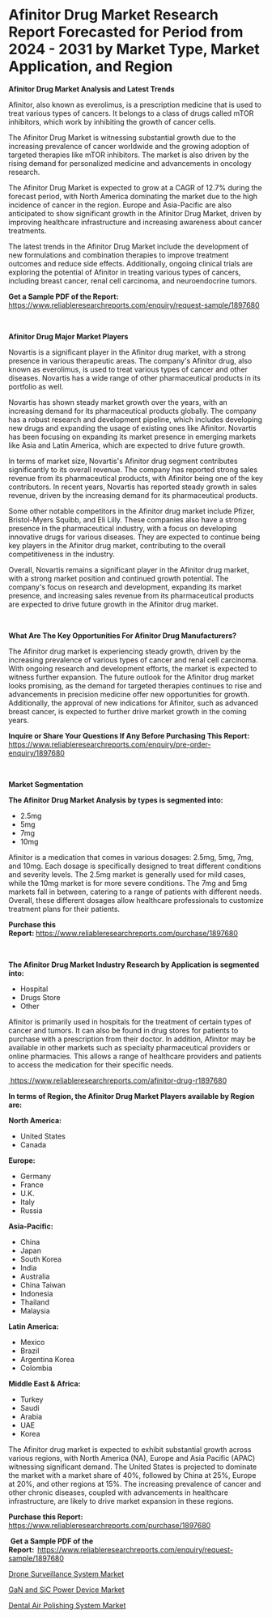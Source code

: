 <p><h1>Afinitor Drug Market Research Report Forecasted for Period from 2024 -  2031 by Market Type, Market Application, and Region</h1></p><p><strong>Afinitor Drug Market Analysis and Latest Trends</strong></p>
<p><p>Afinitor, also known as everolimus, is a prescription medicine that is used to treat various types of cancers. It belongs to a class of drugs called mTOR inhibitors, which work by inhibiting the growth of cancer cells.</p><p>The Afinitor Drug Market is witnessing substantial growth due to the increasing prevalence of cancer worldwide and the growing adoption of targeted therapies like mTOR inhibitors. The market is also driven by the rising demand for personalized medicine and advancements in oncology research.</p><p>The Afinitor Drug Market is expected to grow at a CAGR of 12.7% during the forecast period, with North America dominating the market due to the high incidence of cancer in the region. Europe and Asia-Pacific are also anticipated to show significant growth in the Afinitor Drug Market, driven by improving healthcare infrastructure and increasing awareness about cancer treatments.</p><p>The latest trends in the Afinitor Drug Market include the development of new formulations and combination therapies to improve treatment outcomes and reduce side effects. Additionally, ongoing clinical trials are exploring the potential of Afinitor in treating various types of cancers, including breast cancer, renal cell carcinoma, and neuroendocrine tumors.</p></p>
<p><strong>Get a Sample PDF of the Report:&nbsp;</strong> <a href="https://www.reliableresearchreports.com/enquiry/request-sample/1897680">https://www.reliableresearchreports.com/enquiry/request-sample/1897680</a></p>
<p>&nbsp;</p>
<p><strong>Afinitor Drug Major Market Players</strong></p>
<p><p>Novartis is a significant player in the Afinitor drug market, with a strong presence in various therapeutic areas. The company's Afinitor drug, also known as everolimus, is used to treat various types of cancer and other diseases. Novartis has a wide range of other pharmaceutical products in its portfolio as well.</p><p>Novartis has shown steady market growth over the years, with an increasing demand for its pharmaceutical products globally. The company has a robust research and development pipeline, which includes developing new drugs and expanding the usage of existing ones like Afinitor. Novartis has been focusing on expanding its market presence in emerging markets like Asia and Latin America, which are expected to drive future growth.</p><p>In terms of market size, Novartis's Afinitor drug segment contributes significantly to its overall revenue. The company has reported strong sales revenue from its pharmaceutical products, with Afinitor being one of the key contributors. In recent years, Novartis has reported steady growth in sales revenue, driven by the increasing demand for its pharmaceutical products.</p><p>Some other notable competitors in the Afinitor drug market include Pfizer, Bristol-Myers Squibb, and Eli Lilly. These companies also have a strong presence in the pharmaceutical industry, with a focus on developing innovative drugs for various diseases. They are expected to continue being key players in the Afinitor drug market, contributing to the overall competitiveness in the industry.</p><p>Overall, Novartis remains a significant player in the Afinitor drug market, with a strong market position and continued growth potential. The company's focus on research and development, expanding its market presence, and increasing sales revenue from its pharmaceutical products are expected to drive future growth in the Afinitor drug market.</p></p>
<p>&nbsp;</p>
<p><strong>What Are The Key Opportunities For Afinitor Drug Manufacturers?</strong></p>
<p><p>The Afinitor drug market is experiencing steady growth, driven by the increasing prevalence of various types of cancer and renal cell carcinoma. With ongoing research and development efforts, the market is expected to witness further expansion. The future outlook for the Afinitor drug market looks promising, as the demand for targeted therapies continues to rise and advancements in precision medicine offer new opportunities for growth. Additionally, the approval of new indications for Afinitor, such as advanced breast cancer, is expected to further drive market growth in the coming years.</p></p>
<p><strong>Inquire or Share Your Questions If Any Before Purchasing This Report:</strong> <a href="https://www.reliableresearchreports.com/enquiry/pre-order-enquiry/1897680">https://www.reliableresearchreports.com/enquiry/pre-order-enquiry/1897680</a></p>
<p>&nbsp;</p>
<p><strong>Market Segmentation</strong></p>
<p><strong>The Afinitor Drug Market Analysis by types is segmented into:</strong></p>
<p><ul><li>2.5mg</li><li>5mg</li><li>7mg</li><li>10mg</li></ul></p>
<p><p>Afinitor is a medication that comes in various dosages: 2.5mg, 5mg, 7mg, and 10mg. Each dosage is specifically designed to treat different conditions and severity levels. The 2.5mg market is generally used for mild cases, while the 10mg market is for more severe conditions. The 7mg and 5mg markets fall in between, catering to a range of patients with different needs. Overall, these different dosages allow healthcare professionals to customize treatment plans for their patients.</p></p>
<p><strong>Purchase this Report:&nbsp;</strong><a href="https://www.reliableresearchreports.com/purchase/1897680">https://www.reliableresearchreports.com/purchase/1897680</a></p>
<p>&nbsp;</p>
<p><strong>The Afinitor Drug Market Industry Research by Application is segmented into:</strong></p>
<p><ul><li>Hospital</li><li>Drugs Store</li><li>Other</li></ul></p>
<p><p>Afinitor is primarily used in hospitals for the treatment of certain types of cancer and tumors. It can also be found in drug stores for patients to purchase with a prescription from their doctor. In addition, Afinitor may be available in other markets such as specialty pharmaceutical providers or online pharmacies. This allows a range of healthcare providers and patients to access the medication for their specific needs.</p></p>
<p><a href="https://www.reliableresearchreports.com/afinitor-drug-r1897680">&nbsp;https://www.reliableresearchreports.com/afinitor-drug-r1897680</a></p>
<p><strong>In terms of Region, the Afinitor Drug Market Players available by Region are:</strong></p>
<p>
    <p> <strong> North America: </strong>
        <ul>
            <li>United States</li>
            <li>Canada</li>
        </ul>
        </p> 
    <p> <strong> Europe: </strong>
        <ul>
            <li>Germany</li>
            <li>France</li>
            <li>U.K.</li>
            <li>Italy</li>
            <li>Russia</li>
        </ul>
        </p> 
    <p> <strong> Asia-Pacific: </strong>
        <ul>
            <li>China</li>
            <li>Japan</li>
            <li>South Korea</li>
            <li>India</li>
            <li>Australia</li>
            <li>China Taiwan</li>
            <li>Indonesia</li>
            <li>Thailand</li>
            <li>Malaysia</li>
        </ul>
        </p> 
    <p> <strong> Latin America: </strong>
        <ul>
            <li>Mexico</li>
            <li>Brazil</li>
            <li>Argentina Korea</li>
            <li>Colombia</li>
        </ul>
        </p> 
    <p> <strong> Middle East & Africa: </strong>
        <ul>
            <li>Turkey</li>
            <li>Saudi</li>
            <li>Arabia</li>
            <li>UAE</li>
            <li>Korea</li>
        </ul>
    </p>
    </p>
<p><p>The Afinitor drug market is expected to exhibit substantial growth across various regions, with North America (NA), Europe and Asia Pacific (APAC) witnessing significant demand. The United States is projected to dominate the market with a market share of 40%, followed by China at 25%, Europe at 20%, and other regions at 15%. The increasing prevalence of cancer and other chronic diseases, coupled with advancements in healthcare infrastructure, are likely to drive market expansion in these regions.</p></p>
<p><strong>Purchase this Report: </strong><a href="https://www.reliableresearchreports.com/purchase/1897680">https://www.reliableresearchreports.com/purchase/1897680</a></p>
<p>&nbsp;<strong>Get a Sample PDF of the Report:&nbsp;&nbsp;</strong><a href="https://www.reliableresearchreports.com/enquiry/request-sample/1897680">https://www.reliableresearchreports.com/enquiry/request-sample/1897680</a></p>
<p><strong></strong></p>
<p><p><a href="https://www.linkedin.com/pulse/drone-surveillance-system-market-report-reveals-latest-trends-baauc">Drone Surveillance System Market</a></p><p><a href="https://www.linkedin.com/pulse/decoding-gan-sic-power-device-market-metrics-share-trends-lcype">GaN and SiC Power Device Market</a></p><p><a href="https://www.linkedin.com/pulse/dental-air-polishing-system-market-research-report-its-history-axcnf">Dental Air Polishing System Market</a></p></p>